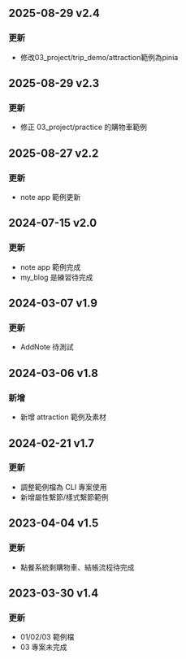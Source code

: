 ## 2025-08-29 v2.4

### 更新

- 修改03_project/trip_demo/attraction範例為pinia

## 2025-08-29 v2.3

### 更新

- 修正 03_project/practice 的購物車範例

## 2025-08-27 v2.2

### 更新

- note app 範例更新

## 2024-07-15 v2.0

### 更新

- note app 範例完成
- my_blog 是練習待完成

## 2024-03-07 v1.9

### 更新

- AddNote 待測試

## 2024-03-06 v1.8

### 新增

- 新增 attraction 範例及素材

## 2024-02-21 v1.7

### 更新

- 調整範例檔為 CLI 專案使用
- 新增屬性繫節/樣式繫節範例

## 2023-04-04 v1.5

### 更新

- 點餐系統剩購物車、結帳流程待完成

## 2023-03-30 v1.4

### 更新

- 01/02/03 範例檔
- 03 專案未完成
